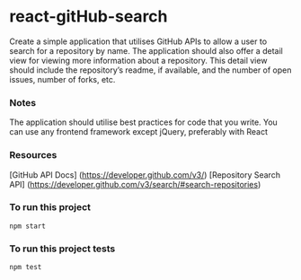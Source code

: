 # react-gitHub-search


Create a simple application that utilises GitHub APIs to allow a user to search for a repository by name. The application should also offer a detail view for viewing more information about a repository.  This detail view should include the repository’s readme, if available, and the number of open issues, number of forks, etc.

### Notes
The application should utilise best practices for code that you write.
You can use any frontend framework except jQuery, preferably with React

### Resources
[GitHub API Docs] (https://developer.github.com/v3/)
[Repository Search API] (https://developer.github.com/v3/search/#search-repositories)


### To run this project
```
npm start
```

### To run this project tests
```
npm test
```